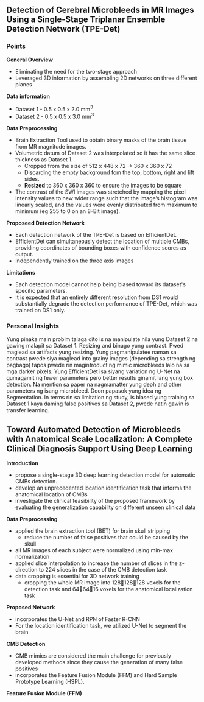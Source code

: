 
## Detection of Cerebral Microbleeds in MR Images Using a Single-Stage Triplanar Ensemble Detection Network (TPE-Det)

### Points
**General Overview**
- Eliminating the need for the two-stage approach
- Leveraged 3D information by assembling 2D networks on three different planes 

**Data information**
- Dataset 1 - 0.5 x 0.5 x 2.0 mm$^3$
- Dataset 2 - 0.5 x 0.5 x 3.0 mm$^3$

**Data Preprocessing**
- Brain Extraction Tool used to obtain binary masks of the brain tissue from MR magnitude images. 
- Volumetric datum of Dataset 2 was interpolated so it has the same slice thickness as Dataset 1.
	- Cropped from the size of 512 x 448 x 72 → 360 x 360 x 72 
	- Discarding the empty background fom the top, bottom, right and lift sides.
	- **Resized** to 360 x 360 x 360 to ensure the images to be square 
- The contrast of the SWI images was stretched by mapping the pixel intensity values to new wider range such that the image’s histogram was linearly scaled, and the values were evenly distributed from maximum to minimum (eg 255 to 0 on an 8-Bit image).

**Proposeed Detection Network**
- Each detection network of the TPE-Det is based on EfficientDet.
- EfficientDet can simultaneously detect the location of multiple CMBs, providing coordinates of bounding boxes with confidence scores as output.
- Independently trained on the three axis images 

**Limitations**
- Each detection model cannot help being biased toward its dataset's specific parameters. 
- It is expected that an entirely different resolution from DS1 would substantially degrade the detection performance of TPE-Det, which was trained on DS1 only.

### Personal Insights 

Yung pinaka main problm talaga dito is na manipulate nila yung Dataset 2 na gawing malapit sa Dataset 1. Resizing and binago yung contrast. Pwed maglead sa artifacts yung resizing. Yung pagmanipulatee naman sa contrast pwede siya maglead into grainy images (depending sa strength ng pagbago) tapos pwede rin magintroduct ng mimic microbleeds lalo na sa mga darker pixels.  Yung EfficientDet isa siyang variation ng U-Net na gumagamit ng fewer parameters pero better results ginamit lang yung box detection. Na mention sa paper na nagmamatter yung deph and other parameters ng isang microbleed. Doon papasok yung idea ng Segmentation. In terms rin sa limitation ng study, is biased yung training sa Dataset 1 kaya daming false positives sa Dataset 2, pwede natin gawin is transfer learning.

## Toward Automated Detection of Microbleeds with Anatomical Scale Localization: A Complete Clinical Diagnosis Support Using Deep Learning


**Introduction**
- propose a single-stage 3D deep learning detection model for automatic CMBs detection.
- develop an unprecedented location identification task that informs the anatomical location of CMBs
- investigate the clinical feasibility of the proposed framework by evaluating the generalization capability on different unseen clinical data

**Data Preprocessing**
- applied the brain extraction tool (BET) for brain skull stripping
	- reduce the number of false positives that could be caused by the skull
- all MR images of each subject were normalized using min-max normalization
- applied slice interpolation to increase the number of slices in the z-direction to 224 slices in the case of the CMB detection task
- data cropping is essential for 3D network training
	- cropping the whole MR image into 128128128 voxels for the detection task and 646416 voxels for the anatomical localization task

**Proposed Network**
- incorporates the U-Net and RPN of Faster R-CNN
- For the location identification task, we utilized U-Net to segment the brain

**CMB Detection**
- CMB mimics are considered the main challenge for previously developed methods since they cause the generation of many false positives
- incorporates the Feature Fusion Module (FFM) and Hard Sample Prototype Learning (HSPL).

**Feature Fusion Module (FFM)**

